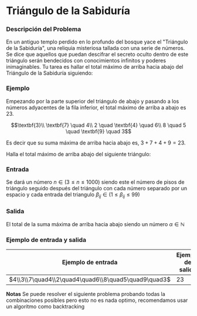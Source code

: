 # Triángulo de la Sabiduría

### Descripción del Problema
En un antiguo templo perdido en lo profundo del bosque yace el "Triángulo de la Sabiduría", una reliquia misteriosa tallada con una serie de números. Se dice que aquellos que puedan descifrar el secreto oculto dentro de este triángulo serán bendecidos con conocimientos infinitos y poderes inimaginables. Tu tarea es hallar el total máximo de arriba hacia abajo del Triángulo de la Sabiduría siguiendo:

### Ejemplo
Empezando por la parte superior del triángulo de abajo y pasando a los números adyacentes de la fila inferior, el total máximo de arriba a abajo es 23.

$$\textbf{3}\\
  \textbf{7} \quad 4\\
  2 \quad \textbf{4} \quad 6\\
  8 \quad 5 \quad \textbf{9} \quad 3$$

Es decir que su suma máxima de arriba hacia abajo es, $3 + 7 + 4 + 9 = 23$.

Halla el total máximo de arriba abajo del siguiente triángulo:

### Entrada
Se dará un número $n \in (3 \leq n \leq 1000)$ siendo este el número de pisos de triángulo seguido después del triángulo con cada número separado por un espacio y cada entrada del triangulo $\beta_{ij} \in (1\leq \beta_{ij} \leq 99 )$

### Salida
El total de la suma máxima de arriba hacia abajo siendo un número $\alpha \in \mathbb{N}$

### Ejemplo de entrada y salida
| Ejemplo de entrada                                  | Ejemplo de salida |
| --------------------------------------------------- | ----------------- |
| $4\\3\\7\quad4\\2\quad4\quad6\\8\quad5\quad9\quad3$ | 23                |

**Notas**
Se puede resolver el siguiente problema probando todas la combinaciones posibles pero esto no es nada optimo, recomendamos usar un algoritmo como backtracking

